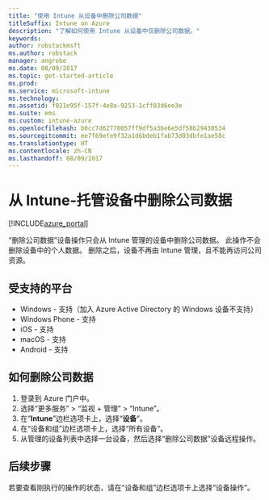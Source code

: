 ```yaml
---
title: "使用 Intune 从设备中删除公司数据"
titleSuffix: Intune on Azure
description: "了解如何使用 Intune 从设备中仅删除公司数据。"
keywords: 
author: robstackmsft
ms.author: robstack
manager: angrobe
ms.date: 08/09/2017
ms.topic: get-started-article
ms.prod: 
ms.service: microsoft-intune
ms.technology: 
ms.assetid: f021e95f-157f-4e8a-9253-1cff03d6ee3e
ms.suite: ems
ms.custom: intune-azure
ms.openlocfilehash: b0cc7d62770057ff9df5a36e6e5df58b29430534
ms.sourcegitcommit: ee7f69efe9f32a1d6bdeb1fab73d03dbfe1ae58c
ms.translationtype: HT
ms.contentlocale: zh-CN
ms.lasthandoff: 08/09/2017
---
```

# <a name="remove-company-data-from-intune-managed-devices"></a>从 Intune-托管设备中删除公司数据


[!INCLUDE[azure_portal](./includes/azure_portal.md)]

“删除公司数据”设备操作只会从 Intune 管理的设备中删除公司数据。 此操作不会删除设备中的个人数据。 删除之后，设备不再由 Intune 管理，且不能再访问公司资源。

## <a name="supported-platforms"></a>受支持的平台

- Windows - 支持（加入 Azure Active Directory 的 Windows 设备不支持）
- Windows Phone - 支持
- iOS - 支持
- macOS - 支持
- Android - 支持

## <a name="how-to-remove-company-data"></a>如何删除公司数据

1. 登录到 Azure 门户中。
2. 选择“更多服务” > “监视 + 管理” > “Intune”。
3. 在“**Intune**”边栏选项卡上，选择“**设备**”。
4. 在“设备和组”边栏选项卡上，选择“所有设备”。
5. 从管理的设备列表中选择一台设备，然后选择“删除公司数据”设备远程操作。

## <a name="next-steps"></a>后续步骤

若要查看刚执行的操作的状态，请在“设备和组”边栏选项卡上选择“设备操作”。
